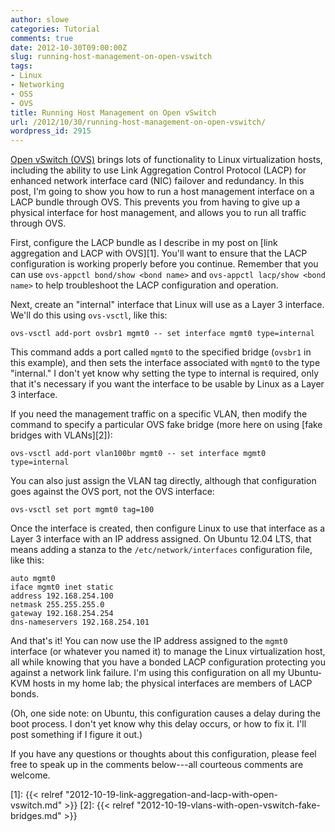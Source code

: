 ```yaml
---
author: slowe
categories: Tutorial
comments: true
date: 2012-10-30T09:00:00Z
slug: running-host-management-on-open-vswitch
tags:
- Linux
- Networking
- OSS
- OVS
title: Running Host Management on Open vSwitch
url: /2012/10/30/running-host-management-on-open-vswitch/
wordpress_id: 2915
---
```


[Open vSwitch (OVS)](http://openvswitch.org) brings lots of functionality to Linux virtualization hosts, including the ability to use Link Aggregation Control Protocol (LACP) for enhanced network interface card (NIC) failover and redundancy. In this post, I'm going to show you how to run a host management interface on a LACP bundle through OVS. This prevents you from having to give up a physical interface for host management, and allows you to run all traffic through OVS.

First, configure the LACP bundle as I describe in my post on [link aggregation and LACP with OVS][1]. You'll want to ensure that the LACP configuration is working properly before you continue. Remember that you can use `ovs-appctl bond/show <bond name>` and `ovs-appctl lacp/show <bond name>` to help troubleshoot the LACP configuration and operation.

Next, create an "internal" interface that Linux will use as a Layer 3 interface. We'll do this using `ovs-vsctl`, like this:

    ovs-vsctl add-port ovsbr1 mgmt0 -- set interface mgmt0 type=internal

This command adds a port called `mgmt0` to the specified bridge (`ovsbr1` in this example), and then sets the interface associated with `mgmt0` to the type "internal." I don't yet know why setting the type to internal is required, only that it's necessary if you want the interface to be usable by Linux as a Layer 3 interface.

If you need the management traffic on a specific VLAN, then modify the command to specify a particular OVS fake bridge (more here on using [fake bridges with VLANs][2]):

    ovs-vsctl add-port vlan100br mgmt0 -- set interface mgmt0 type=internal

You can also just assign the VLAN tag directly, although that configuration goes against the OVS port, not the OVS interface:

    ovs-vsctl set port mgmt0 tag=100

Once the interface is created, then configure Linux to use that interface as a Layer 3 interface with an IP address assigned. On Ubuntu 12.04 LTS, that means adding a stanza to the `/etc/network/interfaces` configuration file, like this:

    auto mgmt0
    iface mgmt0 inet static
    address 192.168.254.100
    netmask 255.255.255.0
    gateway 192.168.254.254
    dns-nameservers 192.168.254.101

And that's it! You can now use the IP address assigned to the `mgmt0` interface (or whatever you named it) to manage the Linux virtualization host, all while knowing that you have a bonded LACP configuration protecting you against a network link failure. I'm using this configuration on all my Ubuntu-KVM hosts in my home lab; the physical interfaces are members of LACP bonds.

(Oh, one side note: on Ubuntu, this configuration causes a delay during the boot process. I don't yet know why this delay occurs, or how to fix it. I'll post something if I figure it out.)

If you have any questions or thoughts about this configuration, please feel free to speak up in the comments below---all courteous comments are welcome.

[1]: {{< relref "2012-10-19-link-aggregation-and-lacp-with-open-vswitch.md" >}}
[2]: {{< relref "2012-10-19-vlans-with-open-vswitch-fake-bridges.md" >}}
